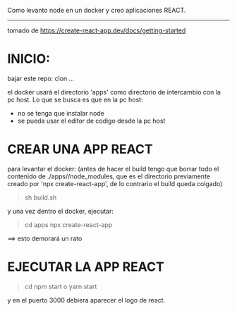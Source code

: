 Como levanto node en un docker y creo aplicaciones REACT.
*********************************************************

tomado de https://create-react-app.dev/docs/getting-started

INICIO:
=======
bajar este repo: clon ...

el docker usará el directorio 'apps' como directorio de intercambio con la pc host.
Lo que se busca es que en la pc host:
- no se tenga que instalar node
- se pueda usar el editor de codigo desde la pc host

CREAR UNA APP REACT
===================

para levantar el docker: (antes de hacer el build tengo que borrar todo el contenido de ./apps/<mi app>/node_modules, que es el directorio previamente creado por 'npx create-react-app', de lo contrario el build queda colgado)
> sh build.sh

y una vez dentro el docker, ejecutar:
> cd apps
> npx create-react-app <nombre-app>

==> esto demorará un rato

EJECUTAR LA APP REACT
=====================

> cd <nombre-app>
> npm start
o
> yarn start

y en el puerto 3000 debiera aparecer el logo de react.